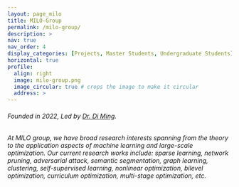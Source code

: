 ```yaml
---
layout: page_milo
title: MILO-Group
permalink: /milo-group/
description: >
nav: true
nav_order: 4
display_categories: [Projects, Master Students, Undergraduate Students]
horizontal: true
profile:
  align: right
  image: milo-group.png
  image_circular: true # crops the image to make it circular
  address: >
---
```


<h6> Founded in 2022, Led by <a href="https://midasdming.github.io">Dr. Di Ming</a>. </h6>

<h6> At MILO group, we have broad research interests spanning from the theory to the application aspects of machine learning and large-scale optimization. Our current research works include: sparse learning, network pruning, adversarial attack, semantic segmentation, graph learning, clustering, self-supervised learning, nonlinear optimization, bilevel optimization, curriculum optimization, multi-stage optimization, etc. </h6>
